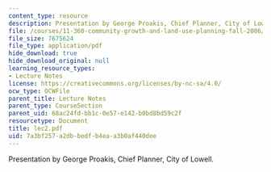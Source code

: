 ```yaml
---
content_type: resource
description: Presentation by George Proakis, Chief Planner, City of Lowell.
file: /courses/11-360-community-growth-and-land-use-planning-fall-2006/7a3bf257a2dbbedfb4eaa3b0af440dee_lec2.pdf
file_size: 7675624
file_type: application/pdf
hide_download: true
hide_download_original: null
learning_resource_types:
- Lecture Notes
license: https://creativecommons.org/licenses/by-nc-sa/4.0/
ocw_type: OCWFile
parent_title: Lecture Notes
parent_type: CourseSection
parent_uid: 68ac24fd-bb1c-0e57-e142-b0bd8bd59c2f
resourcetype: Document
title: lec2.pdf
uid: 7a3bf257-a2db-bedf-b4ea-a3b0af440dee
---
```

Presentation by George Proakis, Chief Planner, City of Lowell.